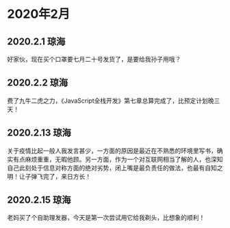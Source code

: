 # 2020年2月

## 2020.2.1 琼海

好家伙，现在买个口罩要七月二十号发货了，是要给我孙子用哦？

## 2020.2.2 琼海

费了九牛二虎之力，《JavaScript全栈开发》第七章总算完成了，比预定计划晚三天！

## 2020.2.13 琼海

关于疫情比起一般人我发言甚少，一方面的原因是最近在不熟悉的环境里写书，确实有点麻烦重重，无暇他顾。另一方面，作为一个对互联网相当了解的人，也深知自己此刻处于信息对称方面的绝对劣势，闭上嘴是最负责任的做法，也最有自知之明！让子弹飞完了，来日方长！

## 2020.2.15 琼海

老妈买了个自助理发器，今天是第一次尝试用它给我剃头，比想象的顺利！
